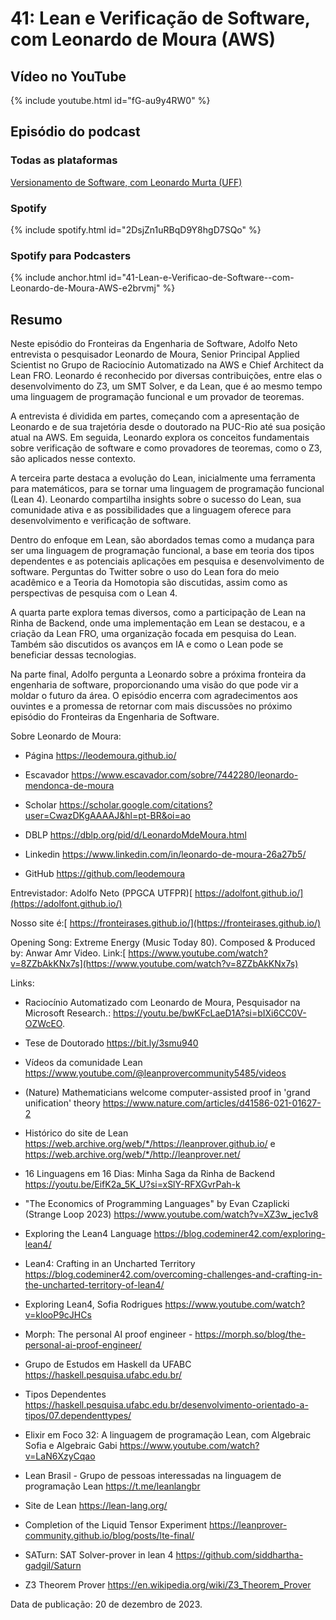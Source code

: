 # 41: Lean e Verificação de Software, com Leonardo de Moura (AWS)

## Vídeo no YouTube

{% include youtube.html id="fG-au9y4RW0" %}

## Episódio do podcast

### Todas as plataformas

[Versionamento de Software, com Leonardo Murta (UFF)](https://podcasters.spotify.com/pod/show/fronteirases/episodes/41-Lean-e-Verificao-de-Software--com-Leonardo-de-Moura-AWS-e2brvmj)

### Spotify


{% include spotify.html id="2DsjZn1uRBqD9Y8hgD7SQo" %} 


### Spotify para Podcasters

{% include anchor.html id="41-Lean-e-Verificao-de-Software--com-Leonardo-de-Moura-AWS-e2brvmj" %}

## Resumo


Neste episódio do Fronteiras da Engenharia de Software, Adolfo Neto entrevista o pesquisador Leonardo de Moura, Senior Principal Applied Scientist no Grupo de Raciocínio Automatizado na AWS e Chief Architect da Lean FRO. Leonardo é reconhecido por diversas contribuições, entre elas o desenvolvimento do Z3, um SMT Solver, e da Lean, que é ao mesmo tempo uma linguagem de programação funcional e um provador de teoremas.

A entrevista é dividida em partes, começando com a apresentação de Leonardo e de sua trajetória desde o doutorado na PUC-Rio até sua posição atual na AWS. Em seguida, Leonardo  explora os conceitos fundamentais sobre verificação de software e como provadores de teoremas, como o Z3, são aplicados nesse contexto.

A terceira parte destaca a evolução do Lean, inicialmente uma ferramenta para matemáticos, para se tornar uma linguagem de programação funcional (Lean 4). Leonardo compartilha insights sobre o sucesso do Lean, sua comunidade ativa e as possibilidades que a linguagem oferece para desenvolvimento e verificação de software.

Dentro do enfoque em Lean, são abordados temas como a mudança para ser uma linguagem de programação funcional, a base em teoria dos tipos dependentes e as potenciais aplicações em pesquisa e desenvolvimento de software. Perguntas do Twitter sobre o uso do Lean fora do meio acadêmico e a Teoria da Homotopia são discutidas, assim como as perspectivas de pesquisa com o Lean 4.

A quarta parte explora temas diversos, como a participação de Lean na Rinha de Backend, onde uma implementação em Lean se destacou, e a criação da Lean FRO, uma organização focada em pesquisa do Lean. Também são discutidos os avanços em IA e como o Lean pode se beneficiar dessas tecnologias.

Na parte final, Adolfo pergunta a Leonardo sobre a próxima fronteira da engenharia de software, proporcionando uma visão do que pode vir a moldar o futuro da área. O episódio encerra com agradecimentos aos ouvintes e a promessa de retornar com mais discussões no próximo episódio do Fronteiras da Engenharia de Software.

Sobre Leonardo de Moura:

-   Página <https://leodemoura.github.io/> 

-   Escavador <https://www.escavador.com/sobre/7442280/leonardo-mendonca-de-moura> 

-   Scholar <https://scholar.google.com/citations?user=CwazDKgAAAAJ&hl=pt-BR&oi=ao>

-   DBLP <https://dblp.org/pid/d/LeonardoMdeMoura.html> 

-   Linkedin <https://www.linkedin.com/in/leonardo-de-moura-26a27b5/> 

-   GitHub <https://github.com/leodemoura>


Entrevistador: Adolfo Neto (PPGCA UTFPR)[  ⁠⁠https://adolfont.github.io/⁠⁠⁠⁠⁠](https://adolfont.github.io/)

Nosso site é:[  ⁠⁠⁠⁠https://fronteirases.github.io/⁠⁠⁠⁠](https://fronteirases.github.io/)

Opening Song: Extreme Energy (Music Today 80). Composed & Produced by: Anwar Amr Video. Link:[  ⁠⁠https://www.youtube.com/watch?v=8ZZbAkKNx7s⁠⁠](https://www.youtube.com/watch?v=8ZZbAkKNx7s)

Links:

-   Raciocínio Automatizado com Leonardo de Moura, Pesquisador na Microsoft Research.: <https://youtu.be/bwKFcLaeD1A?si=bIXi6CC0V-OZWcEO>.

-   Tese de Doutorado <https://bit.ly/3smu940> 

-   Vídeos da comunidade Lean <https://www.youtube.com/@leanprovercommunity5485/videos> 

-   (Nature) Mathematicians welcome computer-assisted proof in 'grand unification' theory <https://www.nature.com/articles/d41586-021-01627-2> 

-   Histórico do site de Lean <https://web.archive.org/web/*/https://leanprover.github.io/> e <https://web.archive.org/web/*/http://leanprover.net/>

-   16 Linguagens em 16 Dias: Minha Saga da Rinha de Backend <https://youtu.be/EifK2a_5K_U?si=xSlY-RFXGvrPah-k>   

-   "The Economics of Programming Languages" by Evan Czaplicki (Strange Loop 2023) <https://www.youtube.com/watch?v=XZ3w_jec1v8> 

-   Exploring the Lean4 Language <https://blog.codeminer42.com/exploring-lean4/> 

-   Lean4: Crafting in an Uncharted Territory <https://blog.codeminer42.com/overcoming-challenges-and-crafting-in-the-uncharted-territory-of-lean4/> 

-   Exploring Lean4, Sofia Rodrigues <https://www.youtube.com/watch?v=klooP9cJHCs> 

-   Morph: The personal AI proof engineer - <https://morph.so/blog/the-personal-ai-proof-engineer/> 

-   Grupo de Estudos em Haskell da UFABC <https://haskell.pesquisa.ufabc.edu.br/>

-   Tipos Dependentes <https://haskell.pesquisa.ufabc.edu.br/desenvolvimento-orientado-a-tipos/07.dependenttypes/>

-   Elixir em Foco 32: A linguagem de programação Lean, com Algebraic Sofia e Algebraic Gabi <https://www.youtube.com/watch?v=LaN6XzyCqao>

-   Lean Brasil - Grupo de pessoas interessadas na linguagem de programação Lean <https://t.me/leanlangbr> 

-   Site de Lean <https://lean-lang.org/> 

-   Completion of the Liquid Tensor Experiment <https://leanprover-community.github.io/blog/posts/lte-final/> 

-   SATurn: SAT Solver-prover in lean 4 <https://github.com/siddhartha-gadgil/Saturn> 

-   Z3 Theorem Prover <https://en.wikipedia.org/wiki/Z3_Theorem_Prover>

Data de publicação: 20 de dezembro de 2023.



